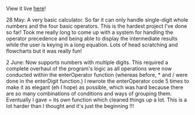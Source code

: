 View it live [here](https://awayfromhomeplanet.github.io/calculator)!

28 May: 
  A very basic calculator. So far it can only handle single-digit whole numbers and the four basic operators. This is the hardest project I've done so far! Took me really long to come up with a system for handling the operator precedence and being able to display the intermediate results while the user is keying in a long equation. Lots of head scratching and flowcharts but it was really fun!

2 June:
  Now supports numbers with multiple digits. This required a complete overhaul of the program's logic as all operations were now conducted within the enterOperator function (whereas before, * and / were done in the enterDigit function.) I rewrote the enterOperator code 5 times to make it as elegant (eh I hope) as possible, which was hard because there are so many combinations of conditions and ways of grouping them. Eventually I gave = its own function which cleaned things up a lot. This is a lot harder than I thought and it's just the beginning !!!
